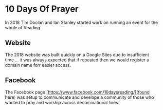 # 10 Days Of Prayer
In 2018  Tim Doolan and Ian Stanley started work on running an event for the whole of Reading

## Website
The 2018 website was built quickly on a Google Sites due to insufficient time ... it was always expected that if repeated then we would register a domain name forr easier access.

## Facebook
The Facebook page [https://www.facebook.com/10daysreading/](found here) was setup to communicate and develope a community of those who wanted to pray and worship across denominational lines.